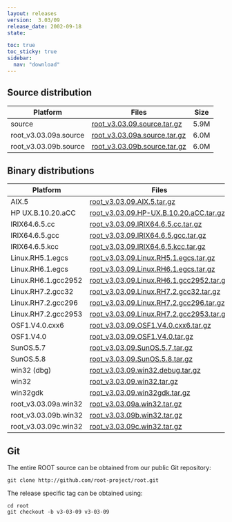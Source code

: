 ```yaml
---
layout: releases
version:  3.03/09
release_date: 2002-09-18
state:

toc: true
toc_sticky: true
sidebar:
  nav: "download"
---
```



## Source distribution

| Platform       | Files | Size |
|-----------|-------|-----|
| source | [root_v3.03.09.source.tar.gz](https://root.cern.ch/download/root_v3.03.09.source.tar.gz) | 5.9M |
| root_v3.03.09a.source | [root_v3.03.09a.source.tar.gz](https://root.cern.ch/download/root_v3.03.09a.source.tar.gz) | 6.0M |
| root_v3.03.09b.source | [root_v3.03.09b.source.tar.gz](https://root.cern.ch/download/root_v3.03.09b.source.tar.gz) | 6.0M |


## Binary distributions

| Platform       | Files | Size |
|-----------|-------|-----|
| AIX.5 | [root_v3.03.09.AIX.5.tar.gz](https://root.cern.ch/download/root_v3.03.09.AIX.5.tar.gz) |  13M |
| HP UX.B.10.20.aCC | [root_v3.03.09.HP-UX.B.10.20.aCC.tar.gz](https://root.cern.ch/download/root_v3.03.09.HP-UX.B.10.20.aCC.tar.gz) |  16M |
| IRIX64.6.5.cc | [root_v3.03.09.IRIX64.6.5.cc.tar.gz](https://root.cern.ch/download/root_v3.03.09.IRIX64.6.5.cc.tar.gz) |  12M |
| IRIX64.6.5.gcc | [root_v3.03.09.IRIX64.6.5.gcc.tar.gz](https://root.cern.ch/download/root_v3.03.09.IRIX64.6.5.gcc.tar.gz) |  14M |
| IRIX64.6.5.kcc | [root_v3.03.09.IRIX64.6.5.kcc.tar.gz](https://root.cern.ch/download/root_v3.03.09.IRIX64.6.5.kcc.tar.gz) |  13M |
| Linux.RH5.1.egcs | [root_v3.03.09.Linux.RH5.1.egcs.tar.gz](https://root.cern.ch/download/root_v3.03.09.Linux.RH5.1.egcs.tar.gz) |  11M |
| Linux.RH6.1.egcs | [root_v3.03.09.Linux.RH6.1.egcs.tar.gz](https://root.cern.ch/download/root_v3.03.09.Linux.RH6.1.egcs.tar.gz) |  11M |
| Linux.RH6.1.gcc2952 | [root_v3.03.09.Linux.RH6.1.gcc2952.tar.gz](https://root.cern.ch/download/root_v3.03.09.Linux.RH6.1.gcc2952.tar.gz) |  12M |
| Linux.RH7.2.gcc32 | [root_v3.03.09.Linux.RH7.2.gcc32.tar.gz](https://root.cern.ch/download/root_v3.03.09.Linux.RH7.2.gcc32.tar.gz) |  11M |
| Linux.RH7.2.gcc296 | [root_v3.03.09.Linux.RH7.2.gcc296.tar.gz](https://root.cern.ch/download/root_v3.03.09.Linux.RH7.2.gcc296.tar.gz) |  11M |
| Linux.RH7.2.gcc2953 | [root_v3.03.09.Linux.RH7.2.gcc2953.tar.gz](https://root.cern.ch/download/root_v3.03.09.Linux.RH7.2.gcc2953.tar.gz) |  11M |
| OSF1.V4.0.cxx6 | [root_v3.03.09.OSF1.V4.0.cxx6.tar.gz](https://root.cern.ch/download/root_v3.03.09.OSF1.V4.0.cxx6.tar.gz) |  11M |
| OSF1.V4.0 | [root_v3.03.09.OSF1.V4.0.tar.gz](https://root.cern.ch/download/root_v3.03.09.OSF1.V4.0.tar.gz) |  14M |
| SunOS.5.7 | [root_v3.03.09.SunOS.5.7.tar.gz](https://root.cern.ch/download/root_v3.03.09.SunOS.5.7.tar.gz) |  14M |
| SunOS.5.8 | [root_v3.03.09.SunOS.5.8.tar.gz](https://root.cern.ch/download/root_v3.03.09.SunOS.5.8.tar.gz) |  13M |
| win32 (dbg) | [root_v3.03.09.win32.debug.tar.gz](https://root.cern.ch/download/root_v3.03.09.win32.debug.tar.gz) |  21M |
| win32 | [root_v3.03.09.win32.tar.gz](https://root.cern.ch/download/root_v3.03.09.win32.tar.gz) |  12M |
| win32gdk | [root_v3.03.09.win32gdk.tar.gz](https://root.cern.ch/download/root_v3.03.09.win32gdk.tar.gz) |  12M |
| root_v3.03.09a.win32 | [root_v3.03.09a.win32.tar.gz](https://root.cern.ch/download/root_v3.03.09a.win32.tar.gz) |  11M |
| root_v3.03.09b.win32 | [root_v3.03.09b.win32.tar.gz](https://root.cern.ch/download/root_v3.03.09b.win32.tar.gz) |  12M |
| root_v3.03.09c.win32 | [root_v3.03.09c.win32.tar.gz](https://root.cern.ch/download/root_v3.03.09c.win32.tar.gz) |  13M |


## Git
The entire ROOT source can be obtained from our public Git repository:

~~~
git clone http://github.com/root-project/root.git
~~~
The release specific tag can be obtained using:
~~~
cd root
git checkout -b v3-03-09 v3-03-09
~~~

